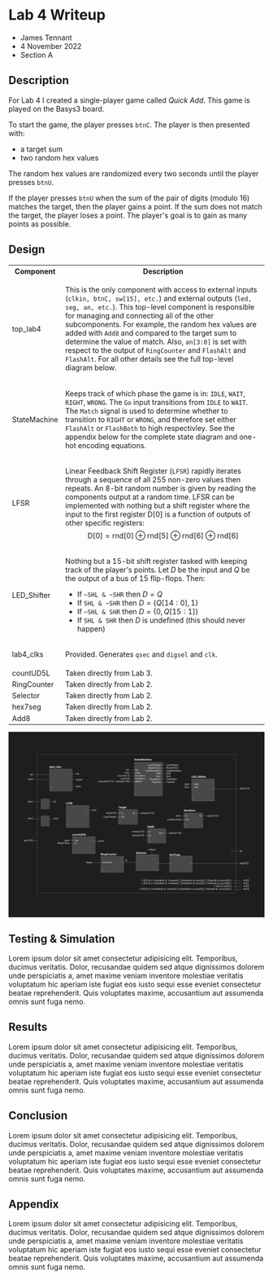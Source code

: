 # Lab 4 Writeup
- James Tennant
- 4 November 2022
- Section A

## Description

For Lab 4 I created a single-player game called *Quick Add*.
This game is played on the Basys3 board.

To start the game, the player presses `btnC`. The player is then presented with:

- a target sum
- two random hex values

The random hex values are randomized every two seconds until the player presses `btnU`.


If the player presses `btnU` when the sum of the pair of digits (modulo 16) matches the target, then the player gains a point. If the sum does not match the target, the player loses a point. The player's goal is to gain as many points as possible.

## Design

<table>
<tr>
<th>Component</th><th>Description</th>
</td>
</tr>
<tr>
<td>top_lab4</td>
<td>

This is the only component with access to external inputs (`clkin, btnC, sw[15], etc.`) and external outputs (`led, seg, an, etc.`). This top-level component is responsible for managing and connecting all of the other subcomponents. For example, the random hex values are added with `Add8` and compared to the target sum to determine the value of match. Also, `an[3:0]` is set with respect to the output of `RingCounter` and `FlashAlt` and `FlashAlt`. For all other details see the full top-level diagram below.

</td>
</tr>
<tr>
<td>StateMachine</td>
<td>

Keeps track of which phase the game is in: `IDLE`, `WAIT`, `RIGHT`, `WRONG`. The `Go` input transitions from `IDLE` to `WAIT`. The `Match` signal is used to determine whether to transition to `RIGHT` or `WRONG`, and therefore set either `FlashAlt` or `FlashBoth` to high respectivley. See the appendix below for the complete state diagram and one-hot encoding equations.

</td>
</tr>
<tr>
<td>LFSR</td>
<td>

Linear Feedback Shift Register (`LFSR`) rapidly iterates through a sequence of all 255 non-zero values then repeats. An 8-bit random number is given by reading the components output at a random time. LFSR can be implemented with nothing but a shift register where the input to the first register $\text{D[0]}$ is a function of outputs of other specific registers: $$\text{D[0]} = \text{rnd[0]} \oplus \text{rnd[5]} \oplus \text{rnd[6]} \oplus \text{rnd[6]}$$

</td>
</tr>
<tr>
<td>LED_Shifter</td>
<td>

Nothing but a 15-bit shift register tasked with keeping track of the player's points. Let $D$ be the input and $Q$ be the output of a bus of 15 flip-flops. Then:
- If `~SHL & ~SHR` then $D = Q$
- If `SHL & ~SHR` then $D = \{Q[14:0],1\}$
- If `~SHL & SHR` then $D = \{0,Q[15:1]\}$
- If `SHL & SHR` then $D$ is undefined (this should never happen)

</td>
</tr>
<tr>
<td>lab4_clks</td>
<td>

Provided. Generates `qsec` and `digsel` and `clk`.

</td>
</tr>
<tr>
<tr><td>countUD5L</td><td>Taken directly from Lab 3.</td></tr>
<tr><td>RingCounter</td><td>Taken directly from Lab 2.</td></tr>
<tr><td>Selector</td><td>Taken directly from Lab 2.</td></tr>
<tr><td>hex7seg</td><td>Taken directly from Lab 2.</td></tr>
<tr><td>Add8</td><td>Taken directly from Lab 2.</td></tr>
<table>

<div style="padding: 30px; background: #1e1e1e">

![top-level diagram](top-diagram.jpg)

</div>

## Testing & Simulation
Lorem ipsum dolor sit amet consectetur adipisicing elit. Temporibus, ducimus veritatis. Dolor, recusandae quidem sed atque dignissimos dolorem unde perspiciatis a, amet maxime veniam inventore molestiae veritatis voluptatum hic aperiam iste fugiat eos iusto sequi esse eveniet consectetur beatae reprehenderit. Quis voluptates maxime, accusantium aut assumenda omnis sunt fuga nemo.

## Results
Lorem ipsum dolor sit amet consectetur adipisicing elit. Temporibus, ducimus veritatis. Dolor, recusandae quidem sed atque dignissimos dolorem unde perspiciatis a, amet maxime veniam inventore molestiae veritatis voluptatum hic aperiam iste fugiat eos iusto sequi esse eveniet consectetur beatae reprehenderit. Quis voluptates maxime, accusantium aut assumenda omnis sunt fuga nemo.

## Conclusion
Lorem ipsum dolor sit amet consectetur adipisicing elit. Temporibus, ducimus veritatis. Dolor, recusandae quidem sed atque dignissimos dolorem unde perspiciatis a, amet maxime veniam inventore molestiae veritatis voluptatum hic aperiam iste fugiat eos iusto sequi esse eveniet consectetur beatae reprehenderit. Quis voluptates maxime, accusantium aut assumenda omnis sunt fuga nemo.

## Appendix
Lorem ipsum dolor sit amet consectetur adipisicing elit. Temporibus, ducimus veritatis. Dolor, recusandae quidem sed atque dignissimos dolorem unde perspiciatis a, amet maxime veniam inventore molestiae veritatis voluptatum hic aperiam iste fugiat eos iusto sequi esse eveniet consectetur beatae reprehenderit. Quis voluptates maxime, accusantium aut assumenda omnis sunt fuga nemo.
